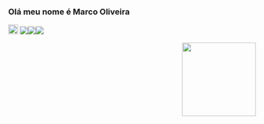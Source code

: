 <h3> Olá meu nome é Marco Oliveira </h3>
<img src="https://cdn.jsdelivr.net/gh/devicons/devicon/icons/html5/html5-plain-wordmark.svg" width="20">
<a href="https://wa.me/5513996062520" width="80"><img src="https://img.shields.io/badge/WhatsApp-25D366?style=for-the-badge&logo=whatsapp&logoColor=white"><a href="https://www.linkedin.com/mwlite/in/marco-oliveira-a18829260"><img src="https://img.shields.io/badge/LinkedIn-0077B5?style=for-the-badge&logo=linkedin&logoColor=white"><a href="mailto:omarcooliveira.12@gmail.com"><img src="https://img.shields.io/badge/Gmail-D14836?style=for-the-badge&logo=gmail&logoColor=white">
<p align="right"> <img src="https://cdn.discordapp.com/attachments/435514046192812045/1064720779817779200/1673919597333.jpg" width=150" height="150">
